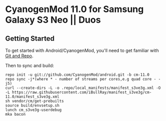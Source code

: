CyanogenMod 11.0 for Samsung Galaxy S3 Neo || Duos
==================================================

Getting Started
---------------

To get started with Android/CyanogenMod, you'll need to get
familiar with [Git and Repo](http://source.android.com/source/using-repo.html).

Then to sync and build:

    repo init -u git://github.com/CyanogenMod/android.git -b cm-11.0
    repo sync -j*(where * - number of streams per cores,e.g quad core - -j5)
    curl --create-dirs -L -o .repo/local_manifests/manifest_s3ve3g.xml -O -L https://raw.githubusercontent.com/iBullRay/manifest_s3ve3g/cm-11.0/manifest_s3ve3g.xml
    sh vendor/cm/get-prebuilts
    source build/envsetup.sh
    lunch cm_s3ve3g-userdebug
    mka bacon

